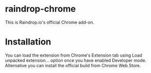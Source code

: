 raindrop-chrome
===============
This is Raindrop.io's official Chrome add-on.

Installation
===============
You can load the extension from Chrome's Extension tab using Load unpacked extension... option once you have enabled Developer mode. Alternative you can install the official build from Chrome Web Store.
